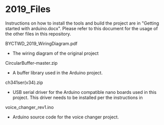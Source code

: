 # 2019_Files

Instructions on how to install the tools and build the project are in "Getting started with arduino.docx". Please refer to this document for the usage of the other files in this repository.


BYCTWD_2019_WiringDiagram.pdf
 - The wiring diagram of the original project


CircularBuffer-master.zip
 - A buffer library used in the Arduino project.


ch341ser(v34).zip
 - USB serial driver for the Arduino compatible nano boards used in this project.  This driver needs to be installed per the instructions in 


voice_changer_rev1.ino
 - Arduino source code for the voice changer project.
